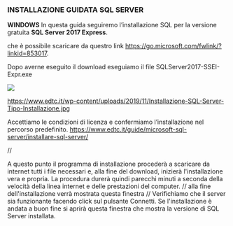 ### INSTALLAZIONE GUIDATA SQL SERVER

**WINDOWS**
In questa guida seguiremo l’installazione SQL per la versione gratuita **SQL Server 2017 Express**.

che è possibile scaricare da questro link https://go.microsoft.com/fwlink/?linkid=853017.

Dopo averne eseguito il download eseguiamo il file SQLServer2017-SSEI-Expr.exe
 
 ![](./desktop/img1.jpg)
 
https://www.edtc.it/wp-content/uploads/2019/11/Installazione-SQL-Server-Tipo-Installazione.jpg


Accettiamo le condizioni di licenza e confermiamo l’installazione nel percorso predefinito.
 https://www.edtc.it/guide/microsoft-sql-server/installare-sql-server/

//

A questo punto il programma di installazione procederà a scaricare da internet tutti i file necessari e, alla fine del download, inizierà l'installazione vera e propria.
La procedura durerà quindi parecchi minuti a seconda della velocità della linea internet e delle prestazioni del computer.
//
alla fine dell'installazione verrà mostrata questa finestra
//
Verifichiamo che il server sia funzionante facendo click sul pulsante Connetti. Se l'installazione è andata a buon fine si aprirà questa finestra che mostra la versione di SQL Server installata.
